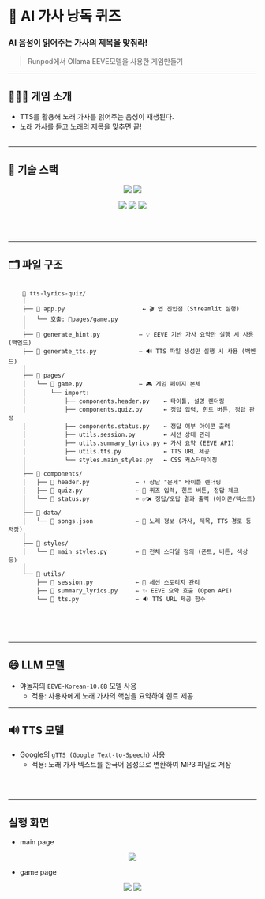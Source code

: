 # 🤖 AI 가사 낭독 퀴즈
### AI 음성이 읽어주는 가사의 제목을 맞춰라!
> Runpod에서 Ollama EEVE모델을 사용한 게임만들기
<hr/>

## 💁🏻‍♀️ 게임 소개
- TTS를 활용해 노래 가사를 읽어주는 음성이 재생된다.
- 노래 가사를 듣고 노래의 제목을 맞추면 끝!
<br/><br/>

<hr/>

## 🔩 기술 스택
<p align="center">
    <img src="https://img.shields.io/badge/Python-3776AB?style=for-the-badge&logo=Python&logoColor=white">
    <img src="https://img.shields.io/badge/Visual%20Studio%20Code-0078d7.svg?style=for-the-badge&logo=vscode&logoColor=white">
</p>
<p align="center">
    <img src="https://img.shields.io/badge/streamlit-%23FF4B4B.svg?style=for-the-badge&logo=streamlit&logoColor=white" />
    <img src="https://img.shields.io/badge/RunPod-%23000000.svg?style=for-the-badge&logo=runpod&logoColor=white" />
    <img src="https://img.shields.io/badge/HuggingFace-%23FFD21F.svg?style=for-the-badge&logo=huggingface&logoColor=black" />
</p>
<br/><br/>

<hr/>

## 🗂️ 파일 구조
<pre><code>
    📂 tts-lyrics-quiz/
    │
    ├── 📜 app.py                      ← 🎬 앱 진입점 (Streamlit 실행)
    │   └── 호출: 📁pages/game.py
    │
    ├── 📜 generate_hint.py           ← 💡 EEVE 기반 가사 요약만 실행 시 사용 (백엔드)
    ├── 📜 generate_tts.py            ← 🔊 TTS 파일 생성만 실행 시 사용 (백엔드)
    │
    ├── 📁 pages/
    │   └── 📜 game.py                ← 🎮 게임 페이지 본체
    │       └── import:
    │           ├── components.header.py    ← 타이틀, 설명 렌더링
    │           ├── components.quiz.py      ← 정답 입력, 힌트 버튼, 정답 판정
    │           ├── components.status.py    ← 정답 여부 아이콘 출력
    │           ├── utils.session.py        ← 세션 상태 관리
    │           ├── utils.summary_lyrics.py ← 가사 요약 (EEVE API)
    │           ├── utils.tts.py            ← TTS URL 제공
    │           └── styles.main_styles.py   ← CSS 커스터마이징
    │
    ├── 📁 components/
    │   ├── 📜 header.py             ← ⬆️ 상단 "문제" 타이틀 렌더링
    │   ├── 📜 quiz.py               ← 🧠 퀴즈 입력, 힌트 버튼, 정답 체크
    │   └── 📜 status.py             ← ✅❌ 정답/오답 결과 출력 (아이콘/텍스트)
    │
    ├── 📁 data/
    │   └── 📜 songs.json            ← 🎵 노래 정보 (가사, 제목, TTS 경로 등 저장)
    │
    ├── 📁 styles/
    │   └── 📜 main_styles.py        ← 🎨 전체 스타일 정의 (폰트, 버튼, 색상 등)
    │
    └── 📁 utils/
        ├── 📜 session.py            ← 💾 세션 스토리지 관리
        ├── 📜 summary_lyrics.py     ← ✨ EEVE 요약 호출 (Open API)
        └── 📜 tts.py                ← 🔉 TTS URL 제공 함수
    
</code></pre>

<br/><br/>

<hr/>

## 😄 LLM 모델
- 야놀자의 `EEVE-Korean-10.8B` 모델 사용
  - 적용: 사용자에게 노래 가사의 핵심을 요약하여 힌트 제공

<hr/>

## 🔊 TTS 모델
- Google의 `gTTS (Google Text-to-Speech)` 사용
  - 적용: 노래 가사 텍스트를 한국어 음성으로 변환하여 MP3 파일로 저장

<br/><br/>

<hr/>

## 실행 화면
- main page
<p align="center"> 
    <img src="https://github.com/user-attachments/assets/7a62a05e-ba3e-4e80-84fe-74bb49099572">
</p>

- game page
<p align="center"> 
    <img src="https://github.com/user-attachments/assets/c3189ba8-a92e-495c-9b52-c83d7eb81992">
    <img src="https://github.com/user-attachments/assets/45155be9-1b5f-48a4-b4e3-44a232dd3012">
</p>



